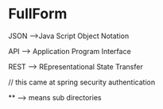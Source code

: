 # FullForm



JSON -->Java Script Object Notation

API  --> Application Program Interface

REST --> REpresentational State Transfer


// this came at spring security authentication

** --> means sub directories 
